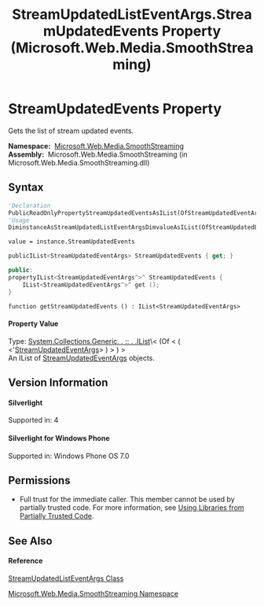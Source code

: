 ﻿---
title: StreamUpdatedListEventArgs.StreamUpdatedEvents Property  (Microsoft.Web.Media.SmoothStreaming)
TOCTitle: StreamUpdatedEvents Property
ms:assetid: P:Microsoft.Web.Media.SmoothStreaming.StreamUpdatedListEventArgs.StreamUpdatedEvents
ms:mtpsurl: https://msdn.microsoft.com/en-us/library/microsoft.web.media.smoothstreaming.streamupdatedlisteventargs.streamupdatedevents(v=VS.90)
ms:contentKeyID: 31469292
ms.date: 05/02/2012
mtps_version: v=VS.90
f1_keywords:
- Microsoft.Web.Media.SmoothStreaming.StreamUpdatedListEventArgs.get_StreamUpdatedEvents
- Microsoft.Web.Media.SmoothStreaming.StreamUpdatedListEventArgs.StreamUpdatedEvents
dev_langs:
- CSharp
- JScript
- VB
- c++
api_location:
- Microsoft.Web.Media.SmoothStreaming.dll
api_name:
- Microsoft.Web.Media.SmoothStreaming.StreamUpdatedListEventArgs.get_StreamUpdatedEvents
- Microsoft.Web.Media.SmoothStreaming.StreamUpdatedListEventArgs.StreamUpdatedEvents
api_type:
- Managed
topic_type:
- apiref
- kbSyntax
product_family_name: VS
ROBOTS: INDEX,FOLLOW
---

# StreamUpdatedEvents Property

Gets the list of stream updated events.

**Namespace:**  [Microsoft.Web.Media.SmoothStreaming](microsoft-web-media-smoothstreaming-namespace_1.md)  
**Assembly:**  Microsoft.Web.Media.SmoothStreaming (in Microsoft.Web.Media.SmoothStreaming.dll)

## Syntax

``` vb
'Declaration
PublicReadOnlyPropertyStreamUpdatedEventsAsIList(OfStreamUpdatedEventArgs)
'Usage
DiminstanceAsStreamUpdatedListEventArgsDimvalueAsIList(OfStreamUpdatedEventArgs)

value = instance.StreamUpdatedEvents
```

``` csharp
publicIList<StreamUpdatedEventArgs> StreamUpdatedEvents { get; }
```

``` c++
public:
propertyIList<StreamUpdatedEventArgs^>^ StreamUpdatedEvents {
    IList<StreamUpdatedEventArgs^>^ get ();
}
```

``` jscript
function getStreamUpdatedEvents () : IList<StreamUpdatedEventArgs>
```

#### Property Value

Type: [System.Collections.Generic. . :: . .IList](https://msdn.microsoft.com/en-us/library/5y536ey6\(v=vs.90\))\< (Of \< ( \<'[StreamUpdatedEventArgs](streamupdatedeventargs-class-microsoft-web-media-smoothstreaming_1.md)\> ) \> ) \>  
An IList of [StreamUpdatedEventArgs](streamupdatedeventargs-class-microsoft-web-media-smoothstreaming_1.md) objects.  

## Version Information

#### Silverlight

Supported in: 4  

#### Silverlight for Windows Phone

Supported in: Windows Phone OS 7.0  

## Permissions

  - Full trust for the immediate caller. This member cannot be used by partially trusted code. For more information, see [Using Libraries from Partially Trusted Code](https://msdn.microsoft.com/en-us/library/8skskf63\(v=vs.90\)).

## See Also

#### Reference

[StreamUpdatedListEventArgs Class](streamupdatedlisteventargs-class-microsoft-web-media-smoothstreaming_1.md)

[Microsoft.Web.Media.SmoothStreaming Namespace](microsoft-web-media-smoothstreaming-namespace_1.md)

